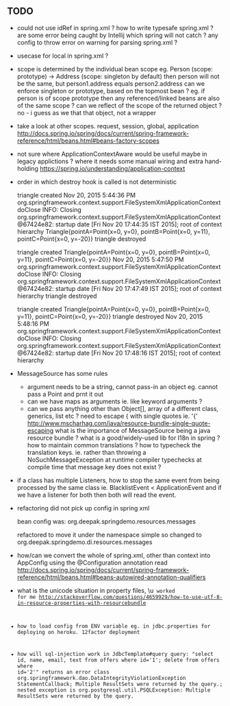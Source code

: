 ## TODO

- could not use idRef in spring.xml ?
  how to write typesafe spring.xml ?
  are some error being caught by Intellij
  which spring will not catch ?
  any config to throw error on warning for parsing spring.xml ?
- usecase for local in spring.xml ?
- scope is determined by the individual bean scope
  eg. Person (scope: prototype) -> Address (scope: singleton by default)
  then person will not be the same, but person1.address equals person2.address
  can we enforce singleton or prototype,  based on the topmost bean ?
  eg. if person is of scope prototype then any referenced/linked beans are also
  of the same scope ?
  can we reflect of the scope of the returned object ?
  no - i guess as we that that object, not a wrapper
- take a look at other scopes. request, session, global, application
  http://docs.spring.io/spring/docs/current/spring-framework-reference/html/beans.html#beans-factory-scopes
- not sure where ApplicationContextAware would be useful
  maybe in legacy applictions ?
  where it needs some manual wiring and extra hand-holding
  https://spring.io/understanding/application-context
- order in which destroy hook is called is not deterministic

  triangle created
  Nov 20, 2015 5:44:36 PM org.springframework.context.support.FileSystemXmlApplicationContext doClose
  INFO: Closing org.springframework.context.support.FileSystemXmlApplicationContext@67424e82: startup date [Fri Nov 20 17:44:35 IST 2015]; root of context hierarchy
  Triangle{pointA=Point{x=0, y=0}, pointB=Point{x=0, y=11}, pointC=Point{x=0, y=-20}}
  triangle destroyed

  triangle created
  Triangle{pointA=Point{x=0, y=0}, pointB=Point{x=0, y=11}, pointC=Point{x=0, y=-20}}
  Nov 20, 2015 5:47:50 PM org.springframework.context.support.FileSystemXmlApplicationContext doClose
  INFO: Closing org.springframework.context.support.FileSystemXmlApplicationContext@67424e82: startup date [Fri Nov 20 17:47:49 IST 2015]; root of context hierarchy
  triangle destroyed

  triangle created
  Triangle{pointA=Point{x=0, y=0}, pointB=Point{x=0, y=11}, pointC=Point{x=0, y=-20}}
  triangle destroyed
  Nov 20, 2015 5:48:16 PM org.springframework.context.support.FileSystemXmlApplicationContext doClose
  INFO: Closing org.springframework.context.support.FileSystemXmlApplicationContext@67424e82: startup date [Fri Nov 20 17:48:16 IST 2015]; root of context hierarchy

- MessageSource has some rules
  - argument needs to be a string, cannot pass-in an object
    eg. cannot pass a Point and prnt it out
  - can we have maps as arguments ie. like keyword arguments ?
  - can we pass anything other than Object[], array of a different class, generics, list etc ?
  need to escape { with single quotes ie. '{'
  http://www.mscharhag.com/java/resource-bundle-single-quote-escaping
  what is the importance of MessageSource being a java resource bundle ?
  what is a good/widely-used lib for I18n in spring ?
  how to maintain common translations ?
  how to typecheck the translation keys. ie. rather than throwing a NoSuchMessageException at runtime
  compiler typechecks at compile time that message key does not exist ?
- if a class has multiple Listeners, how to stop the same event from being processed by the same class
  ie. BlacklistEvent < ApplicationEvent
  and if we have a listener for both
  then both will read the event.
- refactoring did not pick up config in spring xml

  bean config was:
  <bean id="messageSource" class="org.springframework.context.support.ResourceBundleMessageSource">
    <property name="basenames">
      <list>
        <value>org.deepak.springdemo.resources.messages</value>
      </list>
    </property>
  </bean>

  refactored to move it under the namespace simple
  so changed to org.deepak.springdemo.di.resources.messages
- how/can we convert the whole of spring.xml, other than context
  into AppConfig using the @Configuration annotation
  read http://docs.spring.io/spring/docs/current/spring-framework-reference/html/beans.html#beans-autowired-annotation-qualifiers
- what is the unicode situation in property files, \u<code> worked for me
  http://stackoverflow.com/questions/4659929/how-to-use-utf-8-in-resource-properties-with-resourcebundle
- how to load config from ENV variable eg. in jdbc.properties
  for deploying on heroku. 12factor deployment
- how will sql-injection work in JdbcTemplate#query
  query: "select id, name, email, text from offers where id='1'; delete from offers where id='2'"
  returns an error
  class org.springframework.dao.DataIntegrityViolationException StatementCallback; Multiple ResultSets were returned by the query.;
  nested exception is org.postgresql.util.PSQLException: Multiple ResultSets were returned by the query.
